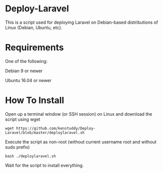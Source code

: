 # Deploy-Laravel
This is a script used for deploying Laravel on Debian-based distributions of Linux (Debian, Ubuntu, etc). 

# Requirements
One of the following:

Debian 9 or newer

Ubuntu 16.04 or newer

# How To Install
Open up a terminal window (or SSH session) on Linux and download the script using wget

```wget https://github.com/kenstuddy/Deploy-Laravel/blob/master/deploylaravel.sh```

Execute the script as non-root (without current username root and without sudo prefix)

```bash ./deploylaravel.sh```

Wait for the script to install everything.
